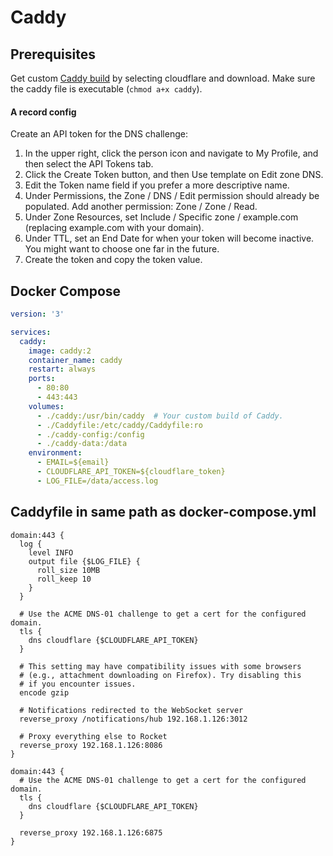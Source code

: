 # Caddy

## Prerequisites

Get custom [Caddy build](https://caddyserver.com/download) by selecting cloudflare and download. Make sure the caddy file is executable (`chmod a+x caddy`).

#### A record config

Create an API token for the DNS challenge:

1. In the upper right, click the person icon and navigate to My Profile, and then select the API Tokens tab.
2. Click the Create Token button, and then Use template on Edit zone DNS.
3. Edit the Token name field if you prefer a more descriptive name.
4. Under Permissions, the Zone / DNS / Edit permission should already be populated. Add another permission: Zone / Zone / Read.
5. Under Zone Resources, set Include / Specific zone / example.com (replacing example.com with your domain).
6. Under TTL, set an End Date for when your token will become inactive. You might want to choose one far  in the future.
7. Create the token and copy the token value.

## Docker Compose
```yml
version: '3'

services:
  caddy:
    image: caddy:2
    container_name: caddy
    restart: always
    ports:
      - 80:80
      - 443:443
    volumes:
      - ./caddy:/usr/bin/caddy  # Your custom build of Caddy.
      - ./Caddyfile:/etc/caddy/Caddyfile:ro
      - ./caddy-config:/config
      - ./caddy-data:/data
    environment:
      - EMAIL=${email}
      - CLOUDFLARE_API_TOKEN=${cloudflare_token}
      - LOG_FILE=/data/access.log
```

## Caddyfile in same path as docker-compose.yml 

```
domain:443 {
  log {
    level INFO
    output file {$LOG_FILE} {
      roll_size 10MB
      roll_keep 10
    }
  }

  # Use the ACME DNS-01 challenge to get a cert for the configured domain.
  tls {
    dns cloudflare {$CLOUDFLARE_API_TOKEN}
  }

  # This setting may have compatibility issues with some browsers
  # (e.g., attachment downloading on Firefox). Try disabling this
  # if you encounter issues.
  encode gzip

  # Notifications redirected to the WebSocket server
  reverse_proxy /notifications/hub 192.168.1.126:3012

  # Proxy everything else to Rocket
  reverse_proxy 192.168.1.126:8086
}

domain:443 {
  # Use the ACME DNS-01 challenge to get a cert for the configured domain.
  tls {
    dns cloudflare {$CLOUDFLARE_API_TOKEN}
  }
  
  reverse_proxy 192.168.1.126:6875
}
```